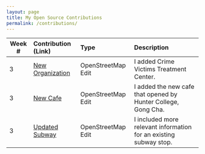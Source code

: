 ```yaml
---
layout: page
title: My Open Source Contributions
permalink: /contributions/
---
```


<!--
The first column, Contribution, must be a hyperlink to the actual contribution,
such as the Wikipedia edit or pull request, etc., with a suitable name.
Type of the contribution should be "Wikipedia edit", "OpenStreet Map feature",
"Project Documentation", "Project Code", "Blog Edit", etc.

The Description should include a brief summary of what you did.

Replace the first row below with your contribution and add new ones below it
following the same syntax.

-->





| Week #       | Contribution (Link)  | Type  | Description |
|---|:---|:---|:---|
|  3   |  [New Organization](https://www.openstreetmap.org/changeset/81093397)    |  OpenStreetMap Edit    |  I added Crime Victims Treatment Center.    |
|  3   |  [New Cafe](https://www.openstreetmap.org/changeset/81098574)   |  OpenStreetMap Edit    |  I added the new cafe that opened by Hunter College, Gong Cha.     |
|  3   |  [Updated Subway](https://www.openstreetmap.org/changeset/81093579)    |  OpenStreetMap Edit    |  I included more relevant information for an existing subway stop.    |
